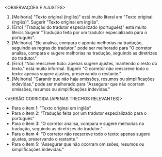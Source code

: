 <OBSERVAÇÕES E AJUSTES>
1. [Melhoria] "Texto original (inglês)" está muito literal em "Texto original (inglês)". Sugerir "Texto original em inglês".
2. [Erro] "Tradução do tradutor especializado (português)" está muito literal. Sugerir "Tradução feita por um tradutor especializado para o português".
3. [Melhoria] "Ele analisa, compara e aponta melhorias na tradução, seguindo as regras do tradutor." pode ser melhorado para "O corretor analisa, compara e sugere melhorias na tradução, seguindo as diretrizes do tradutor."
4. [Erro] "Não reescreve tudo: apenas sugere ajustes, mantendo o resto do texto." está muito informal. Sugerir "O corretor não reescreve todo o texto: apenas sugere ajustes, preservando o restante."
5. [Melhoria] "Garantir que não haja omissões, resumos ou simplificações indevidas." pode ser melhorado para "Assegurar que não ocorram omissões, resumos ou simplificações indevidas."

<VERSÃO CORRIGIDA (APENAS TRECHOS RELEVANTES)>
- Para o item 1: “Texto original em inglês”
- Para o item 2: “Tradução feita por um tradutor especializado para o português”
- Para o item 3: “O corretor analisa, compara e sugere melhorias na tradução, seguindo as diretrizes do tradutor.”
- Para o item 4: “O corretor não reescreve todo o texto: apenas sugere ajustes, preservando o restante.”
- Para o item 5: “Assegurar que não ocorram omissões, resumos ou simplificações indevidas.”